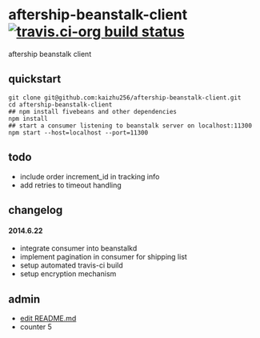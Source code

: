 aftership-beanstalk-client [![travis.ci-org build status](https://api.travis-ci.org/kaizhu256/aftership-beanstalk-client.svg?branch=unstable)](https://travis-ci.org/kaizhu256/aftership-beanstalk-client?branch=unstable)
==========================
aftership beanstalk client

## quickstart
```
git clone git@github.com:kaizhu256/aftership-beanstalk-client.git
cd aftership-beanstalk-client
## npm install fivebeans and other dependencies
npm install
## start a consumer listening to beanstalk server on localhost:11300
npm start --host=localhost --port=11300
```

## todo
- include order increment_id in tracking info
- add retries to timeout handling

## changelog
#### 2014.6.22
- integrate consumer into beanstalkd
- implement pagination in consumer for shipping list
- setup automated travis-ci build
- setup encryption mechanism

## admin
- [edit README.md](https://github.com/kaizhu256/aftership-beanstalk-client/edit/unstable/README.md)
- counter 5
